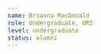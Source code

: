 ```yaml
---
name: Brianna MacDonald
role: Undergraduate, URI
level: undergraduate
status: alumni
---
```



<!-- img: /img/
github: username
website: http://name.com -->
